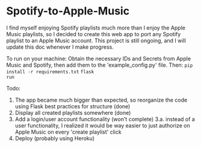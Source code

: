 # Spotify-to-Apple-Music

I find myself enjoying Spotify playlists much more than I enjoy the Apple Music playlists, so I decided to create this web app to port any
Spotify playlist to an Apple Music account. This project is still ongoing, and I will update this doc whenever I make progress.

To run on your machine:
Obtain the necessary IDs and Secrets from Apple Music and Spotify, then add them to the 'example_config.py' file. Then:
    <code>pip install -r requirements.txt</code>
    <code>flask run</code>



Todo:
1. The app became much bigger than expected, so reorganize the code using Flask best practices for structure (done)
2. Display all created playlists somewhere (done)
3. Add a login/user account functionality (won't complete)
3.a. instead of a user functionality, I realized it would be way easier
    to just authorize on Apple Music on every 'create playlist' click
4. Deploy (probably using Heroku)
